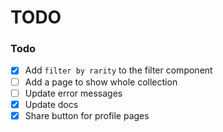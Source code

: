# TODO

### Todo

- [x] Add `filter by rarity` to the filter component
- [ ] Add a page to show whole collection
- [ ] Update error messages
- [x] Update docs
- [x] Share button for profile pages
